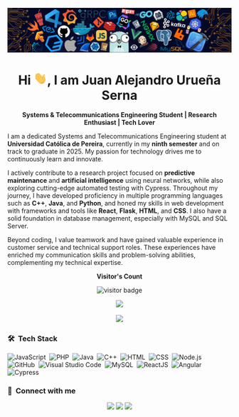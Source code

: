 <p align="center"> <img src="https://raw.githubusercontent.com/KevinPatel04/KevinPatel04/master/header.png"> </p> <h1 align="center"> Hi <img src="https://raw.githubusercontent.com/KevinPatel04/KevinPatel04/master/Hi.gif" width="30px">, I am Juan Alejandro Urueña Serna </h1> <p align="center"> <strong>Systems & Telecommunications Engineering Student | Research Enthusiast | Tech Lover</strong> </p>

<p> I am a dedicated Systems and Telecommunications Engineering student at <strong>Universidad Católica de Pereira</strong>, currently in my <strong>ninth semester</strong> and on track to graduate in 2025. My passion for technology drives me to continuously learn and innovate. </p> <p> I actively contribute to a research project focused on <strong>predictive maintenance</strong> and <strong>artificial intelligence</strong> using neural networks, while also exploring cutting-edge automated testing with Cypress. Throughout my journey, I have developed proficiency in multiple programming languages such as <strong>C++</strong>, <strong>Java</strong>, and <strong>Python</strong>, and honed my skills in web development with frameworks and tools like <strong>React</strong>, <strong>Flask</strong>, <strong>HTML</strong>, and <strong>CSS</strong>. I also have a solid foundation in database management, especially with MySQL and SQL Server. </p> <p> Beyond coding, I value teamwork and have gained valuable experience in customer service and technical support roles. These experiences have enriched my communication skills and problem-solving abilities, complementing my technical expertise. </p>

<p align="center"><b>Visitor's Count</b></p>
<p align="center"><img src="https://profile-counter.glitch.me/%7BUruena2603%7D/count.svg" alt="visitor badge"/></p>
<p align="center"><img src="https://github-readme-stats.vercel.app/api/top-langs/?username=Uruena2603&layout=compact&hide=TSQL&theme=chartreuse-dark"></p>
<p align="center" ><img src="https://github-readme-streak-stats.herokuapp.com?user=Uruena2603&theme=chartreuse-dark"></p>

### 🛠 &nbsp;Tech Stack

![JavaScript](https://img.shields.io/badge/-JavaScript-05122A?style=flat&logo=javascript)&nbsp;
![PHP](https://img.shields.io/badge/-PHP-05122A?style=flat&logo=php&logoColor=777BB4)&nbsp;
![Java](https://img.shields.io/badge/-Java-05122A?style=flat&logo=Java&logoColor=FFA518)&nbsp;
![C++](https://img.shields.io/badge/-C++-05122A?style=flat&logo=C%2B%2B&logoColor=00599C)&nbsp;
![HTML](https://img.shields.io/badge/-HTML-05122A?style=flat&logo=HTML5)&nbsp;
![CSS](https://img.shields.io/badge/-CSS-05122A?style=flat&logo=CSS3&logoColor=1572B6)&nbsp;
![Node.js](https://img.shields.io/badge/-Node.js-05122A?style=flat&logo=node.js&logoColor=339933)&nbsp;
![GitHub](https://img.shields.io/badge/-GitHub-05122A?style=flat&logo=github)&nbsp;
![Visual Studio Code](https://img.shields.io/badge/-Visual%20Studio%20Code-05122A?style=flat&logo=visual-studio-code&logoColor=007ACC)&nbsp;
![MySQL](https://img.shields.io/badge/-MySQL-05122A?style=flat&logo=mysql&logoColor=4479A1)&nbsp;
![ReactJS](https://img.shields.io/badge/-ReactJS-05122A?style=flat&logo=react)&nbsp;
![Angular](https://img.shields.io/badge/-Angular-05122A?style=flat&logo=angular)&nbsp;
![Cypress](https://img.shields.io/badge/-Cypress-05122A?style=flat&logo=cypress)&nbsp;


### :link: &nbsp;Connect with me

<p align="center">
<a href="mailto:alejourus2003@gmail.com"><img src="https://img.shields.io/badge/-alejourus2003@gmail.com-D14836?style=for-the-badge&logo=Gmail&logoColor=white"/></a>
<a href="https://www.instagram.com/uruena_15/"><img src="https://img.shields.io/badge/-uruena_15-E4405F?style=for-the-badge&logo=Instagram&logoColor=white"/></a>
<a href="Juan Alejandro Urueña Serna CV.pdf"><img src="https://img.shields.io/badge/CV-%230077B5?style=for-the-badge&logo=FontAwesome&logoColor=white"/></a>
</p>

